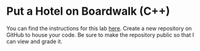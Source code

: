 # Put a Hotel on Boardwalk (C++)

You can find the instructions for this lab [here](https://morethanequations.com/Computer-Science/Labs/Put-a-Hotel-on-Boardwalk). Create a new repository on GitHub to house your code. Be sure to make the repository public so that I can view and grade it.
